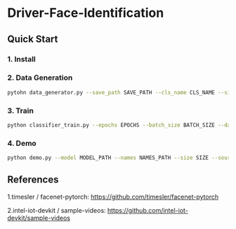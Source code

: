 # Driver-Face-Identification

## Quick Start

### 1. Install

### 2. Data Generation

```bash
pytohn data_generator.py --save_path SAVE_PATH --cls_name CLS_NAME --size SIZE
```

### 3. Train

```bash
python classifier_train.py --epochs EPOCHS --batch_size BATCH_SIZE --dataset DATA_PATH --num_workers 8
```

### 4. Demo

```bash
python demo.py --model MODEL_PATH --names NAMES_PATH --size SIZE --source VIDEO or WEBCAM --target TARGET_CLS_ID
```

## References

1.timesler / facenet-pytorch: https://github.com/timesler/facenet-pytorch

2.intel-iot-devkit / sample-videos: https://github.com/intel-iot-devkit/sample-videos
